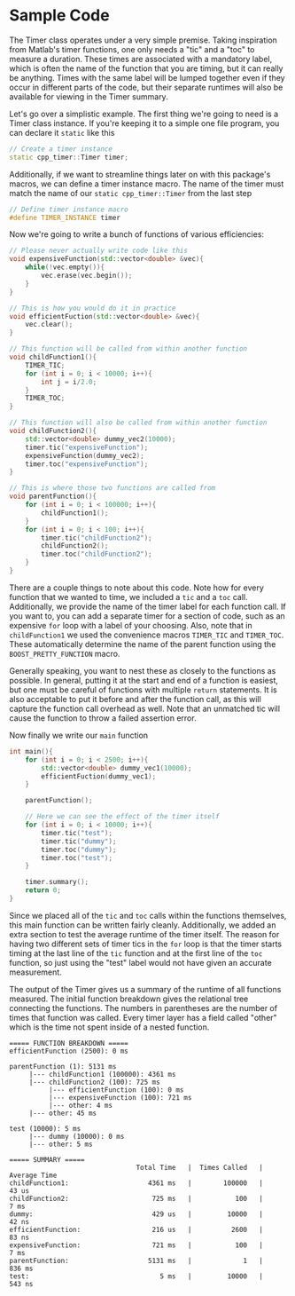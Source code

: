 # Sample Code

The Timer class operates under a very simple premise. Taking inspiration from Matlab's timer functions, one only needs a "tic" and a "toc" to measure a duration. These times are associated with a mandatory label, which is often the name of the function that you are timing, but it can really be anything. Times with the same label will be lumped together even if they occur in different parts of the code, but their separate runtimes will also be available for viewing in the Timer summary.

Let's go over a simplistic example. The first thing we're going to need is a Timer class instance. If you're keeping it to a simple one file program, you can declare it `static` like this

```cpp
// Create a timer instance
static cpp_timer::Timer timer;
```

Additionally, if we want to streamline things later on with this package's macros, we can define a timer instance macro. The name of the timer must match the name of our `static cpp_timer::Timer` from the last step

```cpp
// Define timer instance macro
#define TIMER_INSTANCE timer
```

Now we're going to write a bunch of functions of various efficiencies:

```cpp
// Please never actually write code like this
void expensiveFunction(std::vector<double> &vec){
    while(!vec.empty()){
        vec.erase(vec.begin());
    }
}

// This is how you would do it in practice
void efficientFuction(std::vector<double> &vec){
    vec.clear();
}

// This function will be called from within another function
void childFunction1(){
    TIMER_TIC;
    for (int i = 0; i < 10000; i++){
        int j = i/2.0;
    }
    TIMER_TOC;
}

// This function will also be called from within another function
void childFunction2(){
    std::vector<double> dummy_vec2(10000);
    timer.tic("expensiveFunction");
    expensiveFunction(dummy_vec2);
    timer.toc("expensiveFunction");
}

// This is where those two functions are called from
void parentFunction(){
    for (int i = 0; i < 100000; i++){
        childFunction1();
    }
    for (int i = 0; i < 100; i++){
        timer.tic("childFunction2");
        childFunction2();
        timer.toc("childFunction2");
    }
}
```

There are a couple things to note about this code. Note how for every function that we wanted to time, we included a `tic` and a `toc` call. Additionally, we provide the name of the timer label for each function call. If you want to, you can add a separate timer for a section of code, such as an expensive `for` loop with a label of your choosing. Also, note that in `childFunction1` we used the convenience macros `TIMER_TIC` and `TIMER_TOC`. These automatically determine the name of the parent function using the `BOOST_PRETTY_FUNCTION` macro.

 Generally speaking, you want to nest these as closely to the functions as possible. In general, putting it at the start and end of a function is easiest, but one must be careful of functions with multiple `return` statements. It is also acceptable to put it before and after the function call, as this will capture the function call overhead as well. Note that an unmatched tic will cause the function to throw a failed assertion error.

Now finally we write our `main` function

```cpp
int main(){
    for (int i = 0; i < 2500; i++){
        std::vector<double> dummy_vec1(10000);
        efficientFuction(dummy_vec1);
    }

    parentFunction();

    // Here we can see the effect of the timer itself
    for (int i = 0; i < 10000; i++){
        timer.tic("test");
        timer.tic("dummy");
        timer.toc("dummy");
        timer.toc("test");
    }

    timer.summary();
    return 0;
}
```

Since we placed all of the `tic` and `toc` calls within the functions themselves, this main function can be written fairly cleanly. Additionally, we added an extra section to test the average runtime of the timer itself. The reason for having two different sets of timer tics in the `for` loop is that the timer starts timing at the last line of the `tic` function and at the first line of the `toc` function, so just using the "test" label would not have given an accurate measurement.

The output of the Timer gives us a summary of the runtime of all functions measured. The initial function breakdown gives the relational tree connecting the functions. The numbers in parentheses are the number of times that function was called. Every timer layer has a field called "other" which is the time not spent inside of a nested function.

```
===== FUNCTION BREAKDOWN =====
efficientFunction (2500): 0 ms

parentFunction (1): 5131 ms
     |--- childFunction1 (100000): 4361 ms
     |--- childFunction2 (100): 725 ms
          |--- efficientFunction (100): 0 ms
          |--- expensiveFunction (100): 721 ms
          |--- other: 4 ms
     |--- other: 45 ms

test (10000): 5 ms
     |--- dummy (10000): 0 ms
     |--- other: 5 ms

===== SUMMARY =====
                                Total Time   |  Times Called   |   Average Time
childFunction1:                    4361 ms   |        100000   |         43 us
childFunction2:                     725 ms   |           100   |          7 ms
dummy:                              429 us   |         10000   |         42 ns
efficientFunction:                  216 us   |          2600   |         83 ns
expensiveFunction:                  721 ms   |           100   |          7 ms
parentFunction:                    5131 ms   |             1   |        836 ms
test:                                 5 ms   |         10000   |        543 ns
```